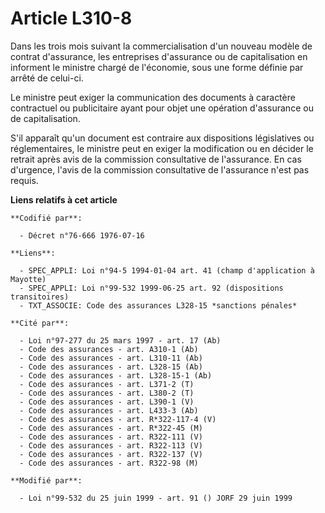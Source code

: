 # Article L310-8

Dans les trois mois suivant la commercialisation d'un nouveau modèle de contrat d'assurance, les entreprises d'assurance ou
de capitalisation en informent le ministre chargé de l'économie, sous une forme définie par arrêté de celui-ci.

Le ministre peut exiger la communication des documents à caractère contractuel ou publicitaire ayant pour objet une opération
d'assurance ou de capitalisation.

S'il apparaît qu'un document est contraire aux dispositions législatives ou réglementaires, le ministre peut en exiger la
modification ou en décider le retrait après avis de la commission consultative de l'assurance. En cas d'urgence, l'avis de la
commission consultative de l'assurance n'est pas requis.

**Liens relatifs à cet article**

	**Codifié par**:

	  - Décret n°76-666 1976-07-16

	**Liens**:

	  - SPEC_APPLI: Loi n°94-5 1994-01-04 art. 41 (champ d'application à Mayotte)
	  - SPEC_APPLI: Loi n°99-532 1999-06-25 art. 92 (dispositions transitoires)
	  - TXT_ASSOCIE: Code des assurances L328-15 *sanctions pénales*

	**Cité par**:

	  - Loi n°97-277 du 25 mars 1997 - art. 17 (Ab)
	  - Code des assurances - art. A310-1 (Ab)
	  - Code des assurances - art. L310-11 (Ab)
	  - Code des assurances - art. L328-15 (Ab)
	  - Code des assurances - art. L328-15-1 (Ab)
	  - Code des assurances - art. L371-2 (T)
	  - Code des assurances - art. L380-2 (T)
	  - Code des assurances - art. L390-1 (V)
	  - Code des assurances - art. L433-3 (Ab)
	  - Code des assurances - art. R*322-117-4 (V)
	  - Code des assurances - art. R*322-45 (M)
	  - Code des assurances - art. R322-111 (V)
	  - Code des assurances - art. R322-113 (V)
	  - Code des assurances - art. R322-137 (V)
	  - Code des assurances - art. R322-98 (M)

	**Modifié par**:

	  - Loi n°99-532 du 25 juin 1999 - art. 91 () JORF 29 juin 1999
